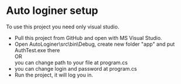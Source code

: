 # Auto loginer setup

To use this project you need only visual studio.

- Pull this project from GitHub and open with MS Visual Studio.
- Open AutoLoginer\src\bin\Debug, create new folder "app" and put AuthTest.exe there<br>
OR<br>
you can change path to your file at program.cs
- you can change login and password at program.cs
- Run the project, it will log you in.

